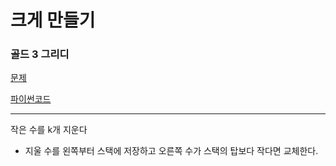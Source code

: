 # 크게 만들기
### 골드 3 그리디
[문제](https://www.acmicpc.net/problem/2812)

[파이썬코드](2812.py)

---

작은 수를 k개 지운다


- 지울 수를 왼쪽부터 스택에 저장하고 오른쪽 수가 스택의 탑보다 작다면 교체한다.